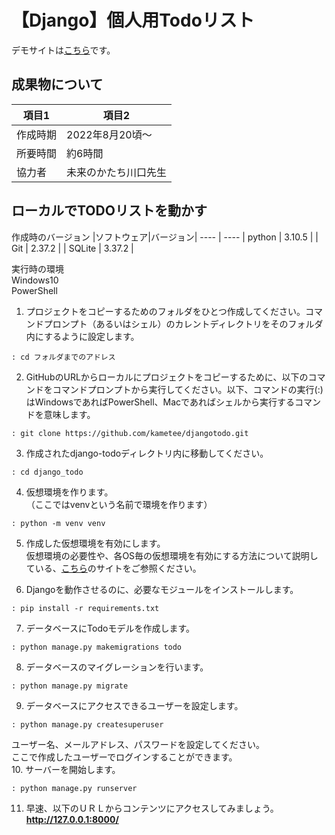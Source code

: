 # 【Django】個人用Todoリスト
デモサイトは<a href="http://4ndk5.pythonanywhere.com/" target="_blank">こちら</a>です。

## 成果物について
|項目1|項目2|
---- | ----
|作成時期|2022年8月20頃～|
|所要時間|約6時間|
|協力者|未来のかたち川口先生|  

## ローカルでTODOリストを動かす
作成時のバージョン
|ソフトウェア|バージョン|
---- | ----
| python | 3.10.5 |
| Git | 2.37.2 |
| SQLite | 3.37.2 | 

実行時の環境  
Windows10  
PowerShell  

1. プロジェクトをコピーするためのフォルダをひとつ作成してください。コマンドプロンプト（あるいはシェル）のカレントディレクトリをそのフォルダ内にするように設定します。  
```
: cd フォルダまでのアドレス
```
  
2. GitHubのURLからローカルにプロジェクトをコピーするために、以下のコマンドをコマンドプロンプトから実行してください。以下、コマンドの実行(:)はWindowsであればPowerShell、Macであればシェルから実行するコマンドを意味します。  
```
: git clone https://github.com/kametee/djangotodo.git
```

3. 作成されたdjango-todoディレクトリ内に移動してください。  
```
: cd django_todo
```

4. 仮想環境を作ります。  
（ここではvenvという名前で環境を作ります）  
```
: python -m venv venv
```  
  
5. 作成した仮想環境を有効にします。  
仮想環境の必要性や、各OS毎の仮想環境を有効にする方法について説明している、<a href="https://camp.trainocate.co.jp/magazine/venv-python/" target="_blank">こちら</a>のサイトをご参照ください。  

6. Djangoを動作させるのに、必要なモジュールをインストールします。  
```
: pip install -r requirements.txt
```
  
7. データベースにTodoモデルを作成します。  
```
: python manage.py makemigrations todo
```
  
8. データベースのマイグレーションを行います。  
```
: python manage.py migrate
```

9. データベースにアクセスできるユーザーを設定します。
```
: python manage.py createsuperuser  
```
ユーザー名、メールアドレス、パスワードを設定してください。  
ここで作成したユーザーでログインすることができます。    
10. サーバーを開始します。  
```
: python manage.py runserver
```  
11. 早速、以下のＵＲＬからコンテンツにアクセスしてみましょう。  
  **http://127.0.0.1:8000/**
